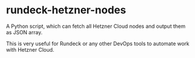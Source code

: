 # rundeck-hetzner-nodes

A Python script, which can fetch all Hetzner Cloud nodes and output them as JSON array.

This is very useful for Rundeck or any other DevOps tools to automate work with Hetzner Cloud.
